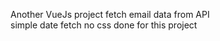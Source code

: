  Another VueJs project
 fetch email data from API      
 simple date fetch  no css done for this project                             
